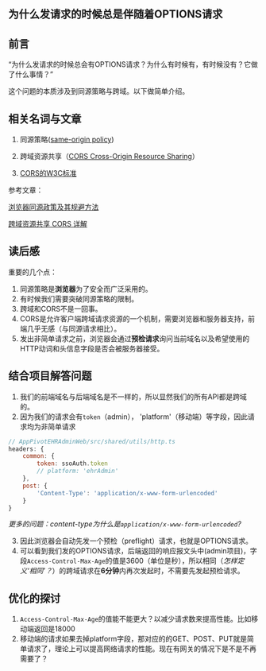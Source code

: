 ## 为什么发请求的时候总是伴随着OPTIONS请求



## 前言

“为什么发请求的时候总会有OPTIONS请求？为什么有时候有，有时候没有？它做了什么事情？”

这个问题的本质涉及到同源策略与跨域。以下做简单介绍。

## 相关名词与文章

1. 同源策略([same-origin policy](https://en.wikipedia.org/wiki/Same-origin_policy))

2. 跨域资源共享（[CORS Cross-Origin Resource Sharing](https://developer.mozilla.org/zh-CN/docs/Web/HTTP/Access_control_CORS)）

3. [CORS的W3C标准](https://www.w3.org/TR/cors/)

参考文章：

[浏览器同源政策及其规避方法](http://www.ruanyifeng.com/blog/2016/04/same-origin-policy.html)

[跨域资源共享 CORS 详解](http://www.ruanyifeng.com/blog/2016/04/cors.html)

## 读后感

重要的几个点：

1. 同源策略是**浏览器**为了安全而广泛采用的。
2. 有时候我们需要突破同源策略的限制。
3. 跨域和CORS不是一回事。
4. CORS是允许客户端跨域请求资源的一个机制，需要浏览器和服务器支持，前端几乎无感（与同源请求相比）。
5. 发出非简单请求之前，浏览器会通过**预检请求**询问当前域名以及希望使用的HTTP动词和头信息字段是否会被服务器接受。

##  结合项目解答问题

1. 我们的前端域名与后端域名是不一样的，所以显然我们的所有API都是跨域的。
2. 因为我们的请求会有`token`（admin）， 'platform'（移动端）等字段，因此请求均为非简单请求

```js
// AppPivotEHRAdminWeb/src/shared/utils/http.ts
headers: {
    common: {
        token: ssoAuth.token
        // platform: 'ehrAdmin'
    },
    post: {
        'Content-Type': 'application/x-www-form-urlencoded'
    }
}
```

*更多的问题：content-type为什么是`application/x-www-form-urlencoded`?*

3. 因此浏览器会自动先发一个预检（preflight）请求，也就是OPTIONS请求。
4. 可以看到我们发的OPTIONS请求，后端返回的响应报文头中(admin项目)，字段`Access-Control-Max-Age`的值是3600（单位是秒），所以相同（*怎样定义‘相同’？*）的跨域请求在**6分钟**内再次发起时，不需要先发起预检请求。

## 优化的探讨

1. `Access-Control-Max-Age`的值能不能更大？以减少请求数来提高性能。比如移动端返回是18000
2. 移动端的请求如果去掉platform字段，那对应的的GET、POST、PUT就是简单请求了，理论上可以提高网络请求的性能。现在有网关的情况下是不是不再需要了？